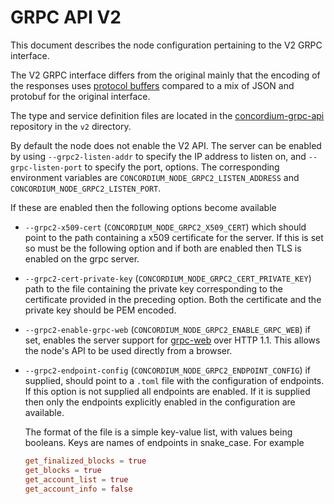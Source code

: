 # GRPC API V2

This document describes the node configuration pertaining to the V2 GRPC
interface.

The V2 GRPC interface differs from the original mainly that the encoding of the
responses uses [protocol
buffers](https://developers.google.com/protocol-buffers) compared to a mix of
JSON and protobuf for the original interface.

The type and service definition files are located in the
[concordium-grpc-api](https://github.com/Concordium/concordium-grpc-api)
repository in the `v2` directory.

By default the node does not enable the V2 API. The server can be enabled by
using `--grpc2-listen-addr` to specify the IP address to listen on, and
`--grpc-listen-port` to specify the port, options. The corresponding environment
variables are `CONCORDIUM_NODE_GRPC2_LISTEN_ADDRESS` and
`CONCORDIUM_NODE_GRPC2_LISTEN_PORT`.

If these are enabled then the following options become available

- `--grpc2-x509-cert` (`CONCORDIUM_NODE_GRPC2_X509_CERT`) which should point to
  the path containing a x509 certificate for the server. If this is set so must
  be the following option and if both are enabled then TLS is enabled on the
  grpc server.
- `--grpc2-cert-private-key` (`CONCORDIUM_NODE_GRPC2_CERT_PRIVATE_KEY`) path to
  the file containing the private key corresponding to the certificate provided
  in the preceding option. Both the certificate and the private key should be
  PEM encoded.
- `--grpc2-enable-grpc-web` (`CONCORDIUM_NODE_GRPC2_ENABLE_GRPC_WEB`) if set,
  enables the server support for [grpc-web](https://github.com/grpc/grpc-web)
  over HTTP 1.1. This allows the node's API to be used directly from a browser.
- `--grpc2-endpoint-config` (`CONCORDIUM_NODE_GRPC2_ENDPOINT_CONFIG`) if
  supplied, should point to a `.toml` file with the configuration of endpoints.
  If this option is not supplied all endpoints are enabled. If it is supplied
  then only the endpoints explicitly enabled in the configuration are available.
  
  The format of the file is a simple key-value list, with values being booleans.
  Keys are names of endpoints in snake_case. For example
  
  ```toml
  get_finalized_blocks = true
  get_blocks = true
  get_account_list = true
  get_account_info = false
  ```
